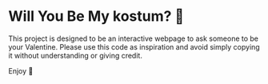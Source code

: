 # Will You Be My kostum? 💌

This project is designed to be an interactive webpage to ask someone to be your Valentine. Please use this code as inspiration and avoid simply copying it without understanding or giving credit.

Enjoy 💖
